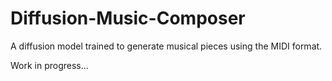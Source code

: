 # Diffusion-Music-Composer
A diffusion model trained to generate musical pieces using the MIDI format.


Work in progress...
